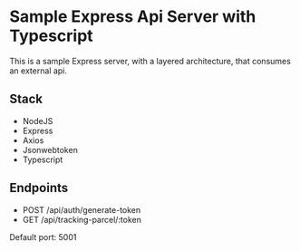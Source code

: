 # Sample Express Api Server with Typescript

This is a sample Express server, with a layered architecture, that consumes an external api.

## Stack

- NodeJS
- Express
- Axios
- Jsonwebtoken
- Typescript

## Endpoints

- POST /api/auth/generate-token
- GET /api/tracking-parcel/:token

Default port: 5001


